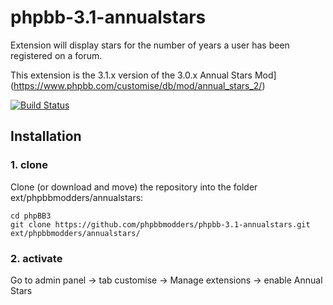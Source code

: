 phpbb-3.1-annualstars
=========================

Extension will display stars for the number of years a user has been registered on a forum.

This extension is the 3.1.x version of the 3.0.x Annual Stars Mod](https://www.phpbb.com/customise/db/mod/annual_stars_2/)

[![Build Status](https://travis-ci.org/phpbbmodders/phpbb-3.1-annualstars.svg?branch=master)](https://travis-ci.org/phpbbmodders/phpbb-3.1-annualstars)
## Installation

### 1. clone
Clone (or download and move) the repository into the folder ext/phpbbmodders/annualstars:

```
cd phpBB3
git clone https://github.com/phpbbmodders/phpbb-3.1-annualstars.git ext/phpbbmodders/annualstars/
```

### 2. activate
Go to admin panel -> tab customise -> Manage extensions -> enable Annual Stars

